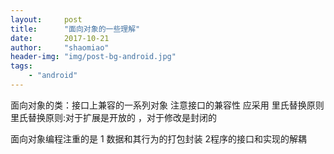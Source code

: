 ```yaml
---
layout:     post
title:      "面向对象的一些理解"
date:       2017-10-21
author:     "shaomiao"
header-img: "img/post-bg-android.jpg"
tags:
    - "android"
---
```

面向对象的类：接口上兼容的一系列对象
注意接口的兼容性  应采用 里氏替换原则 
里氏替换原则:对于扩展是开放的 ，对于修改是封闭的

面向对象编程注重的是
1 数据和其行为的打包封装
2程序的接口和实现的解耦
